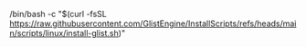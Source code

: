 /bin/bash -c "$(curl -fsSL https://raw.githubusercontent.com/GlistEngine/InstallScripts/refs/heads/main/scripts/linux/install-glist.sh)"
